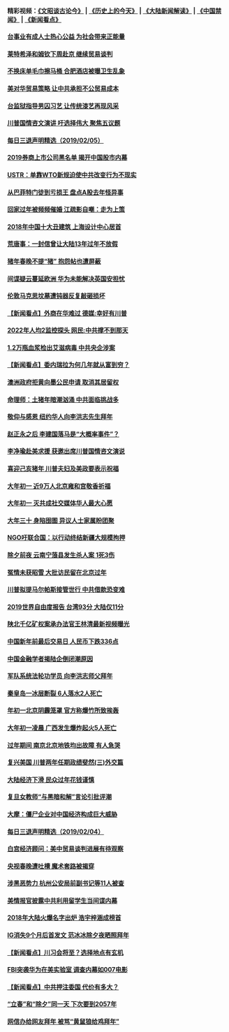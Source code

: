 #### 精彩视频：[《文昭谈古论今》](http://45.32.25.56/wenzhao) | [《历史上的今天》](http://45.32.25.56/today-in-history) | [《大陆新闻解读》](http://45.32.25.56/ntdtv-comedy) | [《中国禁闻》](http://45.32.25.56/ntdtv-news) | [《新闻看点》](http://45.32.25.56/news-insight) 


#### [台事业有成人士热心公益 为社会带来正能量](../pages/nsc413/n11027494.md?t=02061140) 

#### [莱特希泽和姆钦下周赴京 继续贸易谈判](../pages/nsc413/n11026983.md?t=02061140) 

#### [不换床单毛巾擦马桶 合肥酒店被曝卫生乱象](../pages/nsc413/n11027211.md?t=02061140) 

#### [美对华贸易策略 让中共承担不公贸易成本](../pages/nsc413/n11026533.md?t=02061140) 

#### [台监狱指导男囚习艺 让传统漆艺再现风采](../pages/nsc413/n11027050.md?t=02061140) 

#### [川普国情咨文演讲 吁选择伟大 聚焦五议题](../pages/nsc413/n11026232.md?t=02061140) 

#### [每日三退声明精选（2019/02/05）](../pages/nsc413/n11027061.md?t=02061140) 

#### [2019券商上市公司黑名单 揭开中国股市内幕](../pages/nsc413/n11026804.md?t=02061140) 

#### [USTR：单靠WTO新规迫使中共改变行为不现实](../pages/nsc413/n11026504.md?t=02061140) 

#### [从巴菲特门徒到亏损王 盘点A股去年怪异事](../pages/nsc413/n11025939.md?t=02061140) 

#### [回家过年被频频催婚 江疏影自嘲：走为上策](../pages/nsc413/n11026472.md?t=02061140) 

#### [2018年中国十大丑建筑 上海设计中心居首](../pages/nsc413/n11026335.md?t=02061140) 

#### [荒唐事：一封信曾让大陆13年过年不放假](../pages/nsc413/n11026524.md?t=02061140) 

#### [猪年春晚不提“猪” 抱怨帖也遭屏蔽](../pages/nsc413/n11026489.md?t=02061140) 

#### [间谍疑云蔓延欧洲 华为未能解决英国安担忧](../pages/nsc413/n11026440.md?t=02061140) 

#### [伦敦马克思坟墓遭钝器反复敲砸损坏](../pages/nsc413/n11026332.md?t=02061140) 

#### [【新闻看点】外商在华难过 德媒:幸好有川普](../pages/nsc413/n11026253.md?t=02061140) 

#### [2022年人均2监控探头 网民:中共撑不到那天](../pages/nsc413/n11026100.md?t=02061140) 

#### [1.2万瓶血浆检出艾滋病毒 中共央企涉案](../pages/nsc413/n11026322.md?t=02061140) 

#### [【新闻看点】委内瑞拉为何几年就从富到穷？](../pages/nsc413/n11026084.md?t=02061140) 

#### [澳洲政府拒黄向墨公民申请 取消其居留权](../pages/nsc413/n11026280.md?t=02061140) 

#### [命理师：土猪年暗潮汹涌 中共面临挑战多](../pages/nsc413/n11026213.md?t=02061140) 

#### [敬仰与感恩 纽约华人向李洪志先生拜年](../pages/nsc413/n11022605.md?t=02061140) 

#### [赵正永之后 李建国落马是“大概率事件”？](../pages/nsc413/n11026072.md?t=02061140) 

#### [李净瑜赴美求援 获邀出席川普国情咨文演说](../pages/nsc413/n11026174.md?t=02061140) 

#### [喜迎己亥猪年 川普夫妇及美政要表示祝福](../pages/nsc413/n11026157.md?t=02061140) 

#### [大年初一 近9万人北京雍和宫敬香祈福](../pages/nsc413/n11025896.md?t=02061140) 

#### [大年初一  灭共成社交媒体华人最大心愿](../pages/nsc413/n11025930.md?t=02061140) 

#### [大年三十 身陷囹圄 异议人士家属盼团聚](../pages/nsc413/n11025786.md?t=02061140) 

#### [NGO吁联合国：以行动终结新疆大规模拘押](../pages/nsc413/n11025969.md?t=02061140) 


#### [除夕前夜 云南宁蒗县发生杀人案 1死3伤](../pages/nsc413/n11025765.md?t=02061140) 

#### [冤情未获昭雪 大批访民留在北京过年](../pages/nsc413/n11025901.md?t=02061140) 

#### [川普拟提马尔帕斯接管世行 中共借款恐变难](../pages/nsc413/n11025872.md?t=02061140) 

#### [2019世界自由度报告 台湾93分 大陆仅11分](../pages/nsc413/n11025846.md?t=02061140) 

#### [陕北千亿矿权案承办法官王林清最新视频曝光](../pages/nsc413/n11025629.md?t=02061140) 

#### [中国新年前最后交易日 人民币下跌336点](../pages/nsc413/n11025624.md?t=02061140) 

#### [中国金融学者揭陆企倒闭潮原因](../pages/nsc413/n11025316.md?t=02061140) 

#### [军队系统法轮功学员 向李洪志师父拜年](../pages/nsc413/n11024026.md?t=02061140) 

#### [秦皇岛一冰层断裂 6人落水2人死亡](../pages/nsc413/n11025523.md?t=02061140) 

#### [年初一北京阴霾笼罩 官方称爆竹所致挨轰](../pages/nsc413/n11025288.md?t=02061140) 

#### [大年初一凌晨 广西发生爆炸起火5人死亡](../pages/nsc413/n11025423.md?t=02061140) 

#### [过年期间 南京北京地铁均出故障 有人急哭](../pages/nsc413/n11025295.md?t=02061140) 

#### [复兴美国 川普两年任期政绩斐然(三)外交篇](../pages/nsc413/n11019595.md?t=02061140) 

#### [大陆经济下滑 民众过年花钱谨慎](../pages/nsc413/n11024645.md?t=02061140) 

#### [复旦女教师“与黑暗和解”言论引批评潮](../pages/nsc413/n11024994.md?t=02061140) 

#### [大摩：僵尸企业对中国经济构成巨大威胁](../pages/nsc413/n11024203.md?t=02061140) 

#### [每日三退声明精选（2019/02/04）](../pages/nsc413/n11025261.md?t=02061140) 

#### [白宫经济顾问：美中贸易谈判进展有待观察](../pages/nsc413/n11024700.md?t=02061140) 

#### [央视春晚遭吐槽 魔术套路被揭穿](../pages/nsc413/n11024594.md?t=02061140) 

#### [涉黑恶势力 杭州公安局前副书记等11人被查](../pages/nsc413/n11024161.md?t=02061140) 

#### [美情报官披露中共利用留学生当间谍内幕](../pages/nsc413/n11024449.md?t=02061140) 

#### [2018年大陆火爆名字出炉 浩宇梓涵成榜首](../pages/nsc413/n11024355.md?t=02061140) 

#### [IG消失9个月后首发文 范冰冰除夕夜晒照拜年](../pages/nsc413/n11024102.md?t=02061140) 

#### [【新闻看点】川习会将至？选择地点有玄机](../pages/nsc413/n11024283.md?t=02061140) 

#### [FBI突袭华为在美实验室 调查内幕如007电影](../pages/nsc413/n11024318.md?t=02061140) 

#### [【新闻看点】中共押注委国 代价有多大？](../pages/nsc413/n11024040.md?t=02061140) 

#### [“立春”和“除夕”同一天 下次要到2057年](../pages/nsc413/n11024160.md?t=02061140) 

#### [网信办给网友拜年 被骂“黄鼠狼给鸡拜年”](../pages/nsc413/n11024215.md?t=02061140) 

